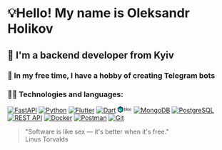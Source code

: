 # 💡Hello! My name is Oleksandr Holikov
## 🌱 I'm a backend developer from Kyiv 
### 🤖 In my free time, I have a hobby of creating Telegram bots 

### 👨‍💻 Technologies and languages:
[![FastAPI](https://www.vectorlogo.zone/logos/fastapi/fastapi-icon.svg)](https://fastapi.tiangolo.com/)
[![Python](https://www.vectorlogo.zone/logos/python/python-icon.svg)](https://www.python.org/)
[![Flutter](https://www.vectorlogo.zone/logos/flutterio/flutterio-icon.svg)](https://flutter.dev/)
[![Dart](https://www.vectorlogo.zone/logos/dartlang/dartlang-icon.svg)](https://dart.dev/)
[<img src="https://raw.githubusercontent.com/felangel/bloc/master/docs/assets/bloc_logo_full.png" alt="BLoC" width="32"/>](https://bloclibrary.dev/)
[![MongoDB](https://www.vectorlogo.zone/logos/mongodb/mongodb-icon.svg)](https://www.mongodb.com/)
[![PostgreSQL](https://www.vectorlogo.zone/logos/postgresql/postgresql-icon.svg)](https://www.postgresql.org/)
[![REST API](https://www.vectorlogo.zone/logos/json/json-icon.svg)](https://restfulapi.net/)
[![Docker](https://www.vectorlogo.zone/logos/docker/docker-icon.svg)](https://www.docker.com/)
[![Postman](https://www.vectorlogo.zone/logos/getpostman/getpostman-icon.svg)](https://www.postman.com/)
[![Git](https://www.vectorlogo.zone/logos/git-scm/git-scm-icon.svg)](https://git-scm.com/)



>"Software is like sex — it's better when it's free." <br/>
> Linus Torvalds
